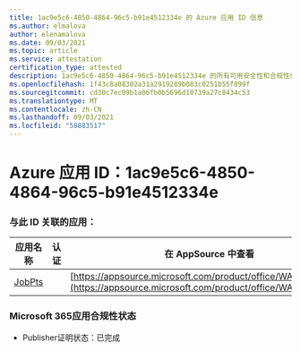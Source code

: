 ```yaml
---
title: 1ac9e5c6-4850-4864-96c5-b91e4512334e 的 Azure 应用 ID 信息
ms.author: elmalova
author: elenamalova
ms.date: 09/03/2021
ms.topic: article
ms.service: attestation
certification_type: attested
description: 1ac9e5c6-4850-4864-96c5-b91e4512334e 的所有可用安全性和合规性信息。
ms.openlocfilehash: 1f43c8a08302a31a2919289b083c0251b55f899f
ms.sourcegitcommit: cd30c7ec09b1a06fb0b5696d10739a27c8434c53
ms.translationtype: MT
ms.contentlocale: zh-CN
ms.lasthandoff: 09/03/2021
ms.locfileid: "58883517"
---
```

# <a name="azure-app-id-1ac9e5c6-4850-4864-96c5-b91e4512334e"></a>Azure 应用 ID：1ac9e5c6-4850-4864-96c5-b91e4512334e


### <a name="apps-associated-with-this-id"></a>与此 ID 关联的应用：
| **应用名称** | **认证** | **在 AppSource 中查看** |
|--------------|---------------|-----------------------|
| [JobPts](https://docs.microsoft.com/microsoft-365-app-certification/forward/WA200001849) |  | [https://appsource.microsoft.com/product/office/WA200001849](https://appsource.microsoft.com/product/office/WA200001849) |

### <a name="microsoft-365-app-compliance-status"></a>Microsoft 365应用合规性状态
- Publisher证明状态：已完成
